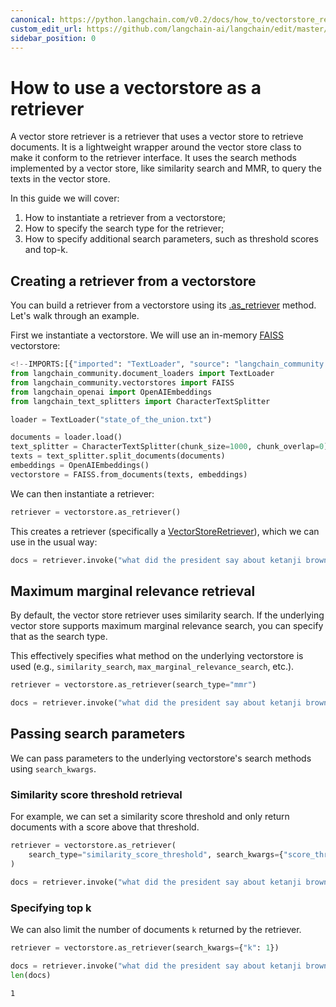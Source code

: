 ```yaml
---
canonical: https://python.langchain.com/v0.2/docs/how_to/vectorstore_retriever/
custom_edit_url: https://github.com/langchain-ai/langchain/edit/master/docs/docs/how_to/vectorstore_retriever.ipynb
sidebar_position: 0
---
```


# How to use a vectorstore as a retriever

A vector store retriever is a retriever that uses a vector store to retrieve documents. It is a lightweight wrapper around the vector store class to make it conform to the retriever interface.
It uses the search methods implemented by a vector store, like similarity search and MMR, to query the texts in the vector store.

In this guide we will cover:

1. How to instantiate a retriever from a vectorstore;
2. How to specify the search type for the retriever;
3. How to specify additional search parameters, such as threshold scores and top-k.

## Creating a retriever from a vectorstore

You can build a retriever from a vectorstore using its [.as_retriever](https://api.python.langchain.com/en/latest/vectorstores/langchain_core.vectorstores.VectorStore.html#langchain_core.vectorstores.VectorStore.as_retriever) method. Let's walk through an example.

First we instantiate a vectorstore. We will use an in-memory [FAISS](https://api.python.langchain.com/en/latest/vectorstores/langchain_community.vectorstores.faiss.FAISS.html) vectorstore:


```python
<!--IMPORTS:[{"imported": "TextLoader", "source": "langchain_community.document_loaders", "docs": "https://api.python.langchain.com/en/latest/document_loaders/langchain_community.document_loaders.text.TextLoader.html", "title": "How to use a vectorstore as a retriever"}, {"imported": "FAISS", "source": "langchain_community.vectorstores", "docs": "https://api.python.langchain.com/en/latest/vectorstores/langchain_community.vectorstores.faiss.FAISS.html", "title": "How to use a vectorstore as a retriever"}, {"imported": "OpenAIEmbeddings", "source": "langchain_openai", "docs": "https://api.python.langchain.com/en/latest/embeddings/langchain_openai.embeddings.base.OpenAIEmbeddings.html", "title": "How to use a vectorstore as a retriever"}, {"imported": "CharacterTextSplitter", "source": "langchain_text_splitters", "docs": "https://api.python.langchain.com/en/latest/character/langchain_text_splitters.character.CharacterTextSplitter.html", "title": "How to use a vectorstore as a retriever"}]-->
from langchain_community.document_loaders import TextLoader
from langchain_community.vectorstores import FAISS
from langchain_openai import OpenAIEmbeddings
from langchain_text_splitters import CharacterTextSplitter

loader = TextLoader("state_of_the_union.txt")

documents = loader.load()
text_splitter = CharacterTextSplitter(chunk_size=1000, chunk_overlap=0)
texts = text_splitter.split_documents(documents)
embeddings = OpenAIEmbeddings()
vectorstore = FAISS.from_documents(texts, embeddings)
```

We can then instantiate a retriever:


```python
retriever = vectorstore.as_retriever()
```

This creates a retriever (specifically a [VectorStoreRetriever](https://api.python.langchain.com/en/latest/vectorstores/langchain_core.vectorstores.VectorStoreRetriever.html)), which we can use in the usual way:


```python
docs = retriever.invoke("what did the president say about ketanji brown jackson?")
```

## Maximum marginal relevance retrieval
By default, the vector store retriever uses similarity search. If the underlying vector store supports maximum marginal relevance search, you can specify that as the search type.

This effectively specifies what method on the underlying vectorstore is used (e.g., `similarity_search`, `max_marginal_relevance_search`, etc.).


```python
retriever = vectorstore.as_retriever(search_type="mmr")
```


```python
docs = retriever.invoke("what did the president say about ketanji brown jackson?")
```

## Passing search parameters

We can pass parameters to the underlying vectorstore's search methods using `search_kwargs`.

### Similarity score threshold retrieval

For example, we can set a similarity score threshold and only return documents with a score above that threshold.


```python
retriever = vectorstore.as_retriever(
    search_type="similarity_score_threshold", search_kwargs={"score_threshold": 0.5}
)
```


```python
docs = retriever.invoke("what did the president say about ketanji brown jackson?")
```

### Specifying top k

We can also limit the number of documents `k` returned by the retriever.


```python
retriever = vectorstore.as_retriever(search_kwargs={"k": 1})
```


```python
docs = retriever.invoke("what did the president say about ketanji brown jackson?")
len(docs)
```



```output
1
```